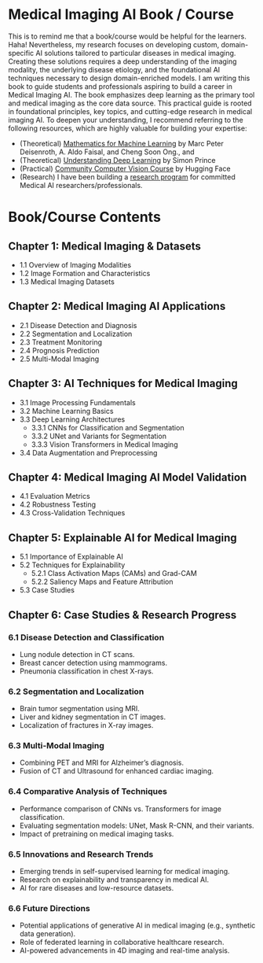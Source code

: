 # Medical Imaging AI Book / Course

This is to remind me that a book/course would be helpful for the learners. Haha! Nevertheless, my research focuses on developing custom, domain-specific AI solutions tailored to particular diseases in medical imaging. Creating these solutions requires a deep understanding of the imaging modality, the underlying disease etiology, and the foundational AI techniques necessary to design domain-enriched models. I am writing this book to guide students and professionals aspiring to build a career in Medical Imaging AI. The book emphasizes deep learning as the primary tool and medical imaging as the core data source. This practical guide is rooted in foundational principles, key topics, and cutting-edge research in medical imaging AI. To deepen your understanding, I recommend referring to the following resources, which are highly valuable for building your expertise:

* (Theoretical) [Mathematics for Machine Learning](https://mml-book.github.io/) by Marc Peter Deisenroth, A. Aldo Faisal, and Cheng Soon Ong., and
* (Theoretical) [Understanding Deep Learning](https://udlbook.github.io/udlbook/) by Simon Prince 
* (Practical) [Community Computer Vision Course](https://huggingface.co/learn/computer-vision-course/unit0/welcome/welcome) by Hugging Face
* (Research) I have been building a [research program](https://github.com/mukherjeesrijit/medical-imaging-ai-book/blob/main/research-program/research-program.md) for committed Medical AI researchers/professionals.

# Book/Course Contents

## Chapter 1: Medical Imaging & Datasets
- 1.1 Overview of Imaging Modalities
- 1.2 Image Formation and Characteristics
- 1.3 Medical Imaging Datasets

## Chapter 2: Medical Imaging AI Applications
- 2.1 Disease Detection and Diagnosis
- 2.2 Segmentation and Localization
- 2.3 Treatment Monitoring
- 2.4 Prognosis Prediction
- 2.5 Multi-Modal Imaging

## Chapter 3: AI Techniques for Medical Imaging
- 3.1 Image Processing Fundamentals
- 3.2 Machine Learning Basics
- 3.3 Deep Learning Architectures
  - 3.3.1 CNNs for Classification and Segmentation
  - 3.3.2 UNet and Variants for Segmentation
  - 3.3.3 Vision Transformers in Medical Imaging
- 3.4 Data Augmentation and Preprocessing

## Chapter 4: Medical Imaging AI Model Validation
- 4.1 Evaluation Metrics
- 4.2 Robustness Testing
- 4.3 Cross-Validation Techniques

## Chapter 5: Explainable AI for Medical Imaging
- 5.1 Importance of Explainable AI
- 5.2 Techniques for Explainability
  - 5.2.1 Class Activation Maps (CAMs) and Grad-CAM
  - 5.2.2 Saliency Maps and Feature Attribution
- 5.3 Case Studies

## Chapter 6: Case Studies & Research Progress

### 6.1 Disease Detection and Classification
- Lung nodule detection in CT scans.
- Breast cancer detection using mammograms.
- Pneumonia classification in chest X-rays.

### 6.2 Segmentation and Localization
- Brain tumor segmentation using MRI.
- Liver and kidney segmentation in CT images.
- Localization of fractures in X-ray images.

### 6.3 Multi-Modal Imaging
- Combining PET and MRI for Alzheimer’s diagnosis.
- Fusion of CT and Ultrasound for enhanced cardiac imaging.

### 6.4 Comparative Analysis of Techniques
- Performance comparison of CNNs vs. Transformers for image classification.
- Evaluating segmentation models: UNet, Mask R-CNN, and their variants.
- Impact of pretraining on medical imaging tasks.

### 6.5 Innovations and Research Trends
- Emerging trends in self-supervised learning for medical imaging.
- Research on explainability and transparency in medical AI.
- AI for rare diseases and low-resource datasets.

### 6.6 Future Directions
- Potential applications of generative AI in medical imaging (e.g., synthetic data generation).
- Role of federated learning in collaborative healthcare research.
- AI-powered advancements in 4D imaging and real-time analysis.
